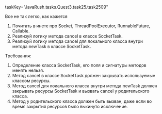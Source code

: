 taskKey="JavaRush.tasks.Quest3.task25.task2509"

Все не так легко, как кажется

1. Почитать в инете про Socket, ThreadPoolExecutor, RunnableFuture, Callable.
2. Реализуй логику метода cancel в классе SocketTask.
3. Реализуй логику метода cancel для локального класса внутри метода newTask в классе SocketTask.


Требования:
1.	Определение класса SocketTask, его поля и сигнатуры методов менять нельзя.
2.	Метод cancel в классе SocketTask должен закрывать используемые классом ресурсы.
3.	Метод cancel для локального класса внутри метода newTask должен закрывать ресурсы SocketTask и вызвать cancel у родительского класса.
4.	Метод у родительского класса должен быть вызван, даже если во время закрытия ресурсов было выкинуто исключение.


